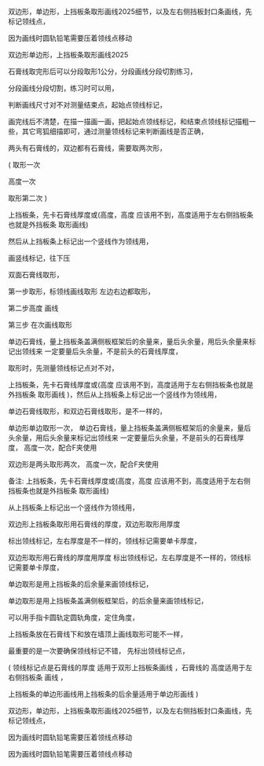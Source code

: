 
双边形，单边形，上挡板条取形画线2025细节，以及左右侧挡板封口条画线，先标记领线点，

因为画线时圆轨铅笔需要压着领线点移动




双边形单边形，上挡板条取形画线2025


石膏线取完形后可以分段取形1公分，分段画线分段切割练习，

分段画线分段切割，练习时可以用，


判断画线尺寸对不对测量结束点，起始点领线标记，

画完线后不清楚，在描一描画一画，把起始点领线标记，和结束点领线标记描粗一些，其它弯狐细描即可，通过测量领线标记来判断画线是否正确，


两头有石膏线的，双边都有石膏线，需要取两次形，

(
取形一次

高度一次

取形第二次
)



上挡板条，先卡石膏线厚度或(高度，高度  应该用不到，高度适用于左右侧挡板条也就是外挡板条 取形画线)  

 然后从上挡板条上标记出一个竖线作为领线用，


画竖线标记，往下压

双面石膏线取形，

第一步取形，标领线画线取形
左边右边都取形，


第二步高度  画线


第三步    在次画线取形


单边石膏线，量上挡板条盖满侧板框架后的余量来，量后头余量，用后头余量来标记出领线来
一定要量后头余量，不是前头的石膏线厚度，

取形时，先测量领线标记点对不对，

上挡板条，先卡石膏线厚度或(高度  应该用不到，高度适用于左右侧挡板条也就是外挡板条 取形画线  )，然后从上挡板条上标记出一个竖线作为领线用，


单边石膏线取形，和双边石膏线取形，是不一样的，


单边形单边取形一次，
单边石膏线，量上挡板条盖满侧板框架后的余量来，量后头余量，用后头余量来标记出领线来
一定要量后头余量，不是前头的石膏线厚度，
高度一次，配合F夹使用




双边形是两头取形两次，
高度一次，配合F夹使用

备注:
上挡板条，先卡石膏线厚度或(高度，高度  应该用不到，高度适用于左右侧挡板条也就是外挡板条 取形画线)  


 从上挡板条上标记出一个竖线作为领线用，


双边形上挡板条取形用石膏线的厚度，双边形取形用厚度

标出领线标记，左右厚度是不一样的，领线标记需要单卡厚度，

双边形取形用石膏线的厚度用厚度
标出领线标记，左右厚度是不一样的，领线标记需要单卡厚度，

单边取形是用上挡板条的后余量来画领线标记，

单边取形是用上挡板条盖满侧板框架后，的后余量来画领线标记，

可以用手指卡圆轨定圆轨角度，定住角度，

上挡板条放在石膏线下和放在墙顶上画线取形可能不一样，

最重要的是一次要确保领线标记不错，
先标出领线标记点，

(
领线标记点是石膏线的厚度 适用于双形上挡板条画线    ，石膏线的 高度适用于左右侧挡板条 画线 ，

上挡板条的单边形画线用上挡板条的后余量适用于单边形画线
)


双边形，单边形，上挡板条取形画线2025细节，以及左右侧挡板封口条画线，先标记领线点，

因为画线时圆轨铅笔需要压着领线点移动

因为画线时圆轨铅笔需要压着领线点移动






